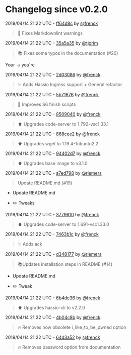 # Changelog since v0.2.0

2019/04/14 21:22 UTC - [ff64d8c](https://github.com/hassio-addons/addon-vscode/commit/ff64d8c6cb634a023247b43de476c3fc20fb6056) by [@frenck](https://github.com/frenck)
> :shirt: Fixes Markdownlint warnings 

2019/04/14 21:22 UTC - [35a5a35](https://github.com/hassio-addons/addon-vscode/commit/35a5a3525e506f620de34f00ea52fb6d8cb4cbfd) by [@tjorim](https://github.com/tjorim)
> :books: Fixes some typos in the documentation (#20)

Your -> you're 

2019/04/14 21:22 UTC - [2d03086](https://github.com/hassio-addons/addon-vscode/commit/2d030869eed155054e08187b7f95d7e59bffbdf2) by [@frenck](https://github.com/frenck)
> :sparkles: Adds Hassio Ingress support + General refactor 

2019/04/14 21:22 UTC - [5b71676](https://github.com/hassio-addons/addon-vscode/commit/5b716764fa95e6b2cb6d378328c46d70736385af) by [@frenck](https://github.com/frenck)
> :hammer: Improves S6 finish scripts 

2019/04/14 21:22 UTC - [8509040](https://github.com/hassio-addons/addon-vscode/commit/85090406be1cbafaaae6fb27055810e20b63306c) by [@frenck](https://github.com/frenck)
> :arrow_up: Upgrades code-server to 1.792-vsc1.33.1 

2019/04/14 21:22 UTC - [868cee2](https://github.com/hassio-addons/addon-vscode/commit/868cee242842f04b7157d65c871d9198e77a2e15) by [@frenck](https://github.com/frenck)
> :arrow_up: Upgrades wget to 1.19.4-1ubuntu2.2 

2019/04/14 21:22 UTC - [94402d7](https://github.com/hassio-addons/addon-vscode/commit/94402d72b07129675321fbfcb6fe898745828b8f) by [@frenck](https://github.com/frenck)
> :arrow_up: Upgrades base image to v3.1.0 

2019/04/14 21:22 UTC - [a7ed798](https://github.com/hassio-addons/addon-vscode/commit/a7ed7982b487d15038f9ace970b8f9266f010563) by [@riemers](https://github.com/riemers)
> Update README.md (#19)

* Update README.md

* :pencil2: Tweaks 

2019/04/14 21:22 UTC - [3779610](https://github.com/hassio-addons/addon-vscode/commit/37796108c6db1a3517eb876f9f2cebbcc035cc14) by [@frenck](https://github.com/frenck)
> :arrow_up: Upgrades code-server to 1.691-vsc1.33.0 

2019/04/14 21:22 UTC - [7463b1c](https://github.com/hassio-addons/addon-vscode/commit/7463b1c18911d5c24661ec45e2ff5e30ec43d5f9) by [@frenck](https://github.com/frenck)
> :sparkles: Adds ack 

2019/04/14 21:22 UTC - [d348177](https://github.com/hassio-addons/addon-vscode/commit/d34817704641a79e285c8000254bb542fdff0d03) by [@riemers](https://github.com/riemers)
> :books:Updates installation steps in README (#14)

* Update README.md

* :pencil2: Tweak 

2019/04/14 21:22 UTC - [6b4dc36](https://github.com/hassio-addons/addon-vscode/commit/6b4dc36665bd5a2fcaa7386067f38bc406b0922a) by [@frenck](https://github.com/frenck)
> :arrow_up: Upgrades hassio-cli to v2.2.0 

2019/04/14 21:22 UTC - [4b04c8b](https://github.com/hassio-addons/addon-vscode/commit/4b04c8b905b923826a73bd3fc3bc461db861072e) by [@frenck](https://github.com/frenck)
> :fire: Removes now obsolete i_like_to_be_pwned option 

2019/04/14 21:22 UTC - [64d3a52](https://github.com/hassio-addons/addon-vscode/commit/64d3a5236a23871f950894097af5efc5b0acc4b5) by [@frenck](https://github.com/frenck)
> :fire: Removes password option from documentation 

